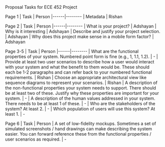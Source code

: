 Proposal Tasks for ECE 452 Project

Page 1
| Task | Person
|------|--------
| Metadata | Rishan

Page 2
| Task | Person
|------|--------
| What is your project? | Adshayan
| Why is it interesting | Adshayan
| Describe and justify your project selection. | Adshayan
| Why does this project make sense in a mobile form factor? | Adshayan

Page 3-5
| Task | Person
|------|--------
| What are the functional properties of your system. Numbered point form is fine (e.g., 1, 1.1, 1.2). | -
| Provide at least two user scenarios to describe how a user would interact with your system and what the benefit to them would be. These should each be 1-2 paragraphs and can refer back to your numbered functional requirements. | Rishan
| Choose an appropriate architectural view like sequence diagrams to represent your scenarios. | Rishan
| A description of the non-functional properties your system needs to support. There should be at least two of these. Justify why these properties are important for your system. | -
| A description of the human values addressed in your system. There needs to be at least 1 of these. | -
| Who are the stakeholders of the system? At least 2. | -
| Which population of users will use this system? At least 1. | -

Page 6
| Task | Person
| A set of low-fidelity mockups. Sometimes a set of simulated screenshots / hand drawings can make describing the system easier. You can forward reference these from the functional properties / user scenarios as required. | -